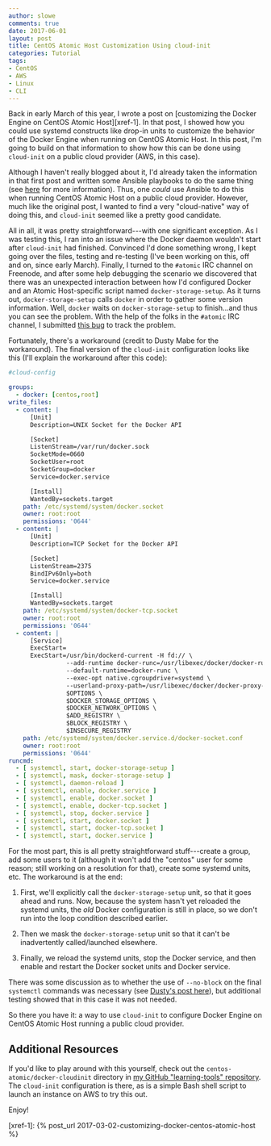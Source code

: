 ```yaml
---
author: slowe
comments: true
date: 2017-06-01
layout: post
title: CentOS Atomic Host Customization Using cloud-init
categories: Tutorial
tags:
- CentOS
- AWS
- Linux
- CLI
---
```


Back in early March of this year, I wrote a post on [customizing the Docker Engine on CentOS Atomic Host][xref-1]. In that post, I showed how you could use systemd constructs like drop-in units to customize the behavior of the Docker Engine when running on CentOS Atomic Host. In this post, I'm going to build on that information to show how this can be done using `cloud-init` on a public cloud provider (AWS, in this case).

Although I haven't really blogged about it, I'd already taken the information in that first post and written some Ansible playbooks to do the same thing (see [here][link-1] for more information). Thus, one _could_ use Ansible to do this when running CentOS Atomic Host on a public cloud provider. However, much like the original post, I wanted to find a very "cloud-native" way of doing this, and `cloud-init` seemed like a pretty good candidate.

All in all, it was pretty straightforward---with one significant exception. As I was testing this, I ran into an issue where the Docker daemon wouldn't start after `cloud-init` had finished. Convinced I'd done something wrong, I kept going over the files, testing and re-testing (I've been working on this, off and on, since early March). Finally, I turned to the `#atomic` IRC channel on Freenode, and after some help debugging the scenario we discovered that there was an unexpected interaction between how I'd configured Docker and an Atomic Host-specific script named `docker-storage-setup`. As it turns out, `docker-storage-setup` calls `docker` in order to gather some version information. Well, `docker` waits on `docker-storage-setup` to finish...and thus you can see the problem. With the help of the folks in the `#atomic` IRC channel, I submitted [this bug][link-2] to track the problem.

Fortunately, there's a workaround (credit to Dusty Mabe for the workaround). The final version of the `cloud-init` configuration looks like this (I'll explain the workaround after this code):

``` yaml
#cloud-config

groups:
  - docker: [centos,root]
write_files:
  - content: |
      [Unit]
      Description=UNIX Socket for the Docker API

      [Socket]
      ListenStream=/var/run/docker.sock
      SocketMode=0660
      SocketUser=root
      SocketGroup=docker
      Service=docker.service

      [Install]
      WantedBy=sockets.target
    path: /etc/systemd/system/docker.socket
    owner: root:root
    permissions: '0644'
  - content: |
      [Unit]
      Description=TCP Socket for the Docker API

      [Socket]
      ListenStream=2375
      BindIPv6Only=both
      Service=docker.service

      [Install]
      WantedBy=sockets.target
    path: /etc/systemd/system/docker-tcp.socket
    owner: root:root
    permissions: '0644'
  - content: |
      [Service]
      ExecStart=
      ExecStart=/usr/bin/dockerd-current -H fd:// \
                --add-runtime docker-runc=/usr/libexec/docker/docker-runc-current \
                --default-runtime=docker-runc \
                --exec-opt native.cgroupdriver=systemd \
                --userland-proxy-path=/usr/libexec/docker/docker-proxy-current \
                $OPTIONS \
                $DOCKER_STORAGE_OPTIONS \
                $DOCKER_NETWORK_OPTIONS \
                $ADD_REGISTRY \
                $BLOCK_REGISTRY \
                $INSECURE_REGISTRY
    path: /etc/systemd/system/docker.service.d/docker-socket.conf
    owner: root:root
    permissions: '0644'
runcmd:
  - [ systemctl, start, docker-storage-setup ]
  - [ systemctl, mask, docker-storage-setup ]
  - [ systemctl, daemon-reload ]
  - [ systemctl, enable, docker.service ]
  - [ systemctl, enable, docker.socket ]
  - [ systemctl, enable, docker-tcp.socket ]
  - [ systemctl, stop, docker.service ]
  - [ systemctl, start, docker.socket ]
  - [ systemctl, start, docker-tcp.socket ]
  - [ systemctl, start, docker.service ]
```

For the most part, this is all pretty straightforward stuff---create a group, add some users to it (although it won't add the "centos" user for some reason; still working on a resolution for that), create some systemd units, etc. The workaround is at the end:

1. First, we'll explicitly call the `docker-storage-setup` unit, so that it goes ahead and runs. Now, because the system hasn't yet reloaded the systemd units, the _old_ Docker configuration is still in place, so we don't run into the loop condition described earlier.

2. Then we mask the `docker-storage-setup` unit so that it can't be inadvertently called/launched elsewhere.

3. Finally, we reload the systemd units, stop the Docker service, and then enable and restart the Docker socket units and Docker service.

There was some discussion as to whether the use of `--no-block` on the final `systemctl` commands was necessary (see [Dusty's post here][link-3]), but additional testing showed that in this case it was not needed.

So there you have it: a way to use `cloud-init` to configure Docker Engine on CentOS Atomic Host running a public cloud provider.

## Additional Resources

If you'd like to play around with this yourself, check out the `centos-atomic/docker-cloudinit` directory in [my GitHub "learning-tools" repository][link-4]. The `cloud-init` configuration is there, as is a simple Bash shell script to launch an instance on AWS to try this out.

Enjoy!



[link-1]: https://github.com/lowescott/learning-tools/tree/master/centos-atomic/docker-tcp-ansible
[link-2]: https://bugzilla.redhat.com/show_bug.cgi?id=1457978
[link-3]: http://dustymabe.com/2015/08/03/installingstarting-systemd-services-using-cloud-init/
[link-4]: https://github.com/lowescott/learning-tools/
[xref-1]: {% post_url 2017-03-02-customizing-docker-centos-atomic-host %}
